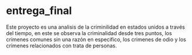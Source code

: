 # entrega_final
Este proyecto es una analisis de la criminilidad en estados unidos a través del tiempo, en este se  observa la criminalidad desde tres puntos, los crimenes comunes sin una razón en especifico, los crimenes de odio y los crimenes relacionados con trata de personas.
